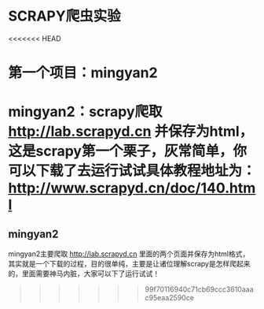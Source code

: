 # SCRAPY爬虫实验

<<<<<<< HEAD
# 第一个项目：mingyan2

mingyan2：scrapy爬取 http://lab.scrapyd.cn 并保存为html，这是scrapy第一个栗子，灰常简单，你可以下载了去运行试试具体教程地址为：http://www.scrapyd.cn/doc/140.html
=======
## mingyan2

mingyan2主要爬取 http://lab.scrapyd.cn 里面的两个页面并保存为html格式，其实就是一个下载的过程，目的很单纯，主要是让诸位理解scrapy是怎样爬起来的，里面需要神马内脏，大家可以下了运行试试！
>>>>>>> 99f70116940c71cb69ccc3610aaac95eaa2590ce
